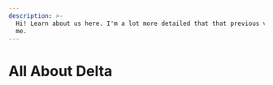 ```yaml
---
description: >-
  Hi! Learn about us here. I'm a lot more detailed that that previous version of
  me.
---
```


# All About Delta

